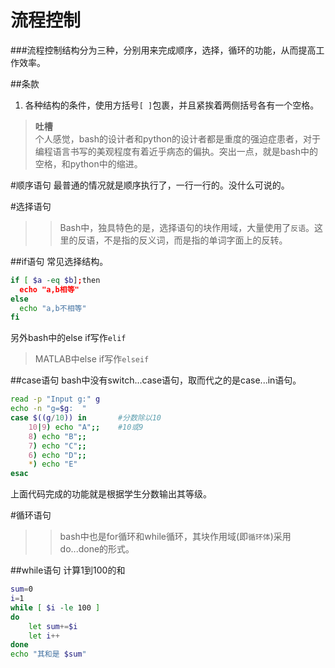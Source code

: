 流程控制
========
###流程控制结构分为三种，分别用来完成顺序，选择，循环的功能，从而提高工作效率。

##条款
1. 各种结构的条件，使用方括号`[ ]`包裹，并且紧挨着两侧括号各有一个空格。

><b>吐槽</b><br>
个人感觉，bash的设计者和python的设计者都是重度的强迫症患者，对于编程语言书写的美观程度有着近乎病态的偏执。突出一点，就是bash中的空格，和python中的缩进。

#顺序语句
最普通的情况就是顺序执行了，一行一行的。没什么可说的。



#选择语句
>>Bash中，独具特色的是，选择语句的块作用域，大量使用了`反语`。这里的反语，不是指的反义词，而是指的单词字面上的反转。

##if语句
常见选择结构。
```bash
if [ $a -eq $b];then
  echo "a,b相等"
else
  echo "a,b不相等"
fi
```
另外bash中的else if写作`elif`
>MATLAB中else if写作`elseif`


##case语句
bash中没有switch...case语句，取而代之的是case...in语句。
```bash
read -p "Input g:" g
echo -n "g=$g:  "
case $((g/10)) in       #分数除以10
    10|9) echo "A";;    #10或9
    8) echo "B";;
    7) echo "C";;
    6) echo "D";;
    *) echo "E"
esac
```
上面代码完成的功能就是根据学生分数输出其等级。



#循环语句
>>bash中也是for循环和while循环，其块作用域(即`循环体`)采用do...done的形式。

##while语句
计算1到100的和
```bash
sum=0
i=1
while [ $i -le 100 ]
do
    let sum+=$i
    let i++
done
echo "其和是 $sum"
```








